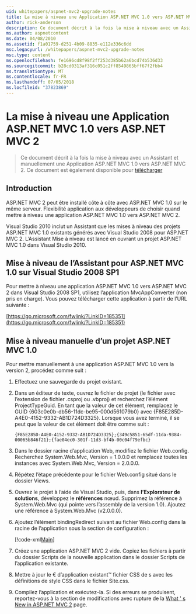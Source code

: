 ```yaml
---
uid: whitepapers/aspnet-mvc2-upgrade-notes
title: La mise à niveau une Application ASP.NET MVC 1.0 vers ASP.NET MVC 2 | Microsoft Docs
author: rick-anderson
description: Ce document décrit à la fois la mise à niveau avec un Assistant et manuellement une Application ASP.NET MVC 1.0 vers ASP.NET MVC 2. Ce document est également disponible pour d...
ms.author: aspnetcontent
ms.date: 04/08/2010
ms.assetid: f1a01759-d251-4b09-8835-e112e336c6dd
msc.legacyurl: /whitepapers/aspnet-mvc2-upgrade-notes
msc.type: content
ms.openlocfilehash: fe1696cd8f98f2ff253d385b62a6bcd74b536d33
ms.sourcegitcommit: b28cd0313af316c051c2ff8549865bff67f2fbb4
ms.translationtype: MT
ms.contentlocale: fr-FR
ms.lasthandoff: 07/05/2018
ms.locfileid: "37823869"
---
```

<a name="upgrading-an-aspnet-mvc-10-application-to-aspnet-mvc-2"></a>La mise à niveau une Application ASP.NET MVC 1.0 vers ASP.NET MVC 2
====================
> Ce document décrit à la fois la mise à niveau avec un Assistant et manuellement une Application ASP.NET MVC 1.0 vers ASP.NET MVC 2. Ce document est également disponible pour [télécharger](https://download.microsoft.com/download/F/1/6/F16F9AF9-8EF4-4845-BC97-639791D5699C/MVC2-Upgrade-Notes.pdf)


## <a name="introduction"></a>Introduction

ASP.NET MVC 2 peut être installé côte à côte avec ASP.NET MVC 1.0 sur le même serveur. Flexibilité application aux développeurs de choisir quand mettre à niveau une application ASP.NET MVC 1.0 vers ASP.NET MVC 2.

Visual Studio 2010 inclut un Assistant que les mises à niveau des projets ASP.NET MVC 1.0 existants générés avec Visual Studio 2008 pour ASP.NET MVC 2. L’Assistant Mise à niveau est lancé en ouvrant un projet ASP.NET MVC 1.0 dans Visual Studio 2010.

## <a name="upgrade-wizard-for-aspnet-mvc-10-on-visual-studio-2008-sp1"></a>Mise à niveau de l’Assistant pour ASP.NET MVC 1.0 sur Visual Studio 2008 SP1

Pour mettre à niveau une application ASP.NET MVC 1.0 vers ASP.NET MVC 2 dans Visual Studio 2008 SP1, utilisez l’application MvcAppConverter (non pris en charge). Vous pouvez télécharger cette application à partir de l’URL suivante :

[https://go.microsoft.com/fwlink/?LinkID=185351](https://go.microsoft.com/fwlink/?LinkID=185351)

## <a name="manually-upgrading-an-aspnet-mvc-10-project"></a>Mise à niveau manuelle d’un projet ASP.NET MVC 1.0

Pour mettre manuellement à une application ASP.NET MVC 1.0 vers la version 2, procédez comme suit :

1. Effectuez une sauvegarde du projet existant.
2. Dans un éditeur de texte, ouvrez le fichier de projet (le fichier avec l’extension de fichier .csproj ou .vbproj) et recherchez l’élément ProjectTypeGuid. En tant que la valeur de cet élément, remplacez le GUID {603c0e0b-db56-11dc-be95-000d561079b0} avec {F85E285D-A4E0-4152-9332-AB1D724D3325}. Lorsque vous avez terminé, il se peut que la valeur de cet élément doit être comme suit : 

    `{F85E285D-A4E0-4152-9332-AB1D724D3325};{349c5851-65df-11da-9384-00065b846f21};{fae04ec0-301f-11d3-bf4b-00c04f79efbc}`
3. Dans le dossier racine d’application Web, modifiez le fichier Web.config. Recherchez System.Web.Mvc, Version = 1.0.0.0 et remplacez toutes les instances avec System.Web.Mvc, Version = 2.0.0.0.
4. Répétez l’étape précédente pour le fichier Web.config situé dans le dossier Views.
5. Ouvrez le projet à l’aide de Visual Studio, puis, dans **l’Explorateur de solutions**, développez le **références** nœud. Supprimez la référence à System.Web.Mvc (qui pointe vers l’assembly de la version 1.0). Ajoutez une référence à System.Web.Mvc (v2.0.0.0).
6. Ajoutez l’élément bindingRedirect suivant au fichier Web.config dans la racine de l’application sous la section de configuration :   

    [!code-xml[Main](aspnet-mvc2-upgrade-notes/samples/sample1.xml)]
7. Créez une application ASP.NET MVC 2 vide. Copiez les fichiers à partir du dossier Scripts de la nouvelle application dans le dossier Scripts de l’application existante.
8. Mettre à jour le € d’application existant™ fichier CSS de s avec les définitions de style CSS dans le fichier Site.css.
9. Compilez l’application et exécutez-la. Si des erreurs se produisent, reportez-vous à la section de modifications avec rupture de la [What ' s New in ASP.NET MVC 2](https://go.microsoft.com/fwlink/?LinkID=185038) page.
